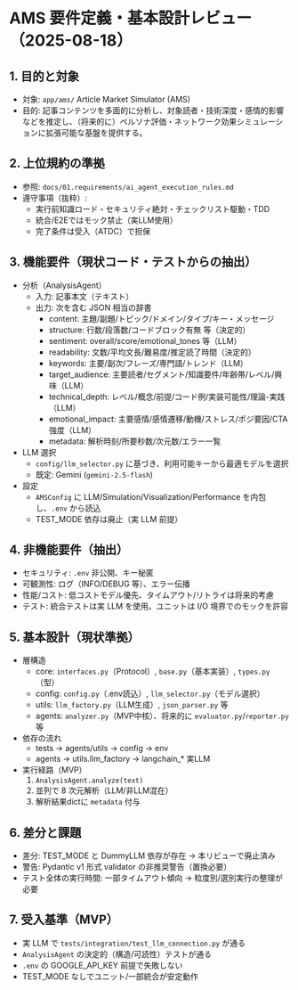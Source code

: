 # AMS 要件定義・基本設計レビュー（2025-08-18）

## 1. 目的と対象
- 対象: `app/ams/` Article Market Simulator (AMS)
- 目的: 記事コンテンツを多面的に分析し、対象読者・技術深度・感情的影響などを推定し、（将来的に）ペルソナ評価・ネットワーク効果シミュレーションに拡張可能な基盤を提供する。

## 2. 上位規約の準拠
- 参照: `docs/01.requirements/ai_agent_execution_rules.md`
- 遵守事項（抜粋）:
  - 実行前知識ロード・セキュリティ絶対・チェックリスト駆動・TDD
  - 統合/E2Eではモック禁止（実LLM使用）
  - 完了条件は受入（ATDC）で担保

## 3. 機能要件（現状コード・テストからの抽出）
- 分析（AnalysisAgent）
  - 入力: 記事本文（テキスト）
  - 出力: 次を含む JSON 相当の辞書
    - content: 主題/副題/トピック/ドメイン/タイプ/キー・メッセージ
    - structure: 行数/段落数/コードブロック有無 等（決定的）
    - sentiment: overall/score/emotional_tones 等（LLM）
    - readability: 文数/平均文長/難易度/推定読了時間（決定的）
    - keywords: 主要/副次/フレーズ/専門語/トレンド（LLM）
    - target_audience: 主要読者/セグメント/知識要件/年齢帯/レベル/興味（LLM）
    - technical_depth: レベル/概念/前提/コード例/実装可能性/理論-実践（LLM）
    - emotional_impact: 主要感情/感情遷移/動機/ストレス/ポジ要因/CTA 強度（LLM）
    - metadata: 解析時刻/所要秒数/次元数/エラー一覧
- LLM 選択
  - `config/llm_selector.py` に基づき、利用可能キーから最適モデルを選択
  - 既定: Gemini (`gemini-2.5-flash`)
- 設定
  - `AMSConfig` に LLM/Simulation/Visualization/Performance を内包し、`.env` から読込
  - TEST_MODE 依存は廃止（実 LLM 前提）

## 4. 非機能要件（抽出）
- セキュリティ: `.env` 非公開、キー秘匿
- 可観測性: ログ（INFO/DEBUG 等）、エラー伝播
- 性能/コスト: 低コストモデル優先、タイムアウト/リトライは将来的考慮
- テスト: 統合テストは実 LLM を使用。ユニットは I/O 境界でのモックを許容

## 5. 基本設計（現状準拠）
- 層構造
  - core: `interfaces.py`（Protocol）, `base.py`（基本実装）, `types.py`（型）
  - config: `config.py`（.env読込）, `llm_selector.py`（モデル選択）
  - utils: `llm_factory.py`（LLM生成）, `json_parser.py` 等
  - agents: `analyzer.py`（MVP中核）、将来的に `evaluator.py`/`reporter.py` 等
- 依存の流れ
  - tests → agents/utils → config → env
  - agents → utils.llm_factory → langchain_* 実LLM
- 実行経路（MVP）
  1) `AnalysisAgent.analyze(text)`
  2) 並列で 8 次元解析（LLM/非LLM混在）
  3) 解析結果dictに `metadata` 付与

## 6. 差分と課題
- 差分: TEST_MODE と DummyLLM 依存が存在 → 本リビューで廃止済み
- 警告: Pydantic v1 形式 validator の非推奨警告（置換必要）
- テスト全体の実行時間: 一部タイムアウト傾向 → 粒度別/選別実行の整理が必要

## 7. 受入基準（MVP）
- 実 LLM で `tests/integration/test_llm_connection.py` が通る
- `AnalysisAgent` の決定的（構造/可読性）テストが通る
- `.env` の GOOGLE_API_KEY 前提で失敗しない
- TEST_MODE なしでユニット/一部統合が安定動作
